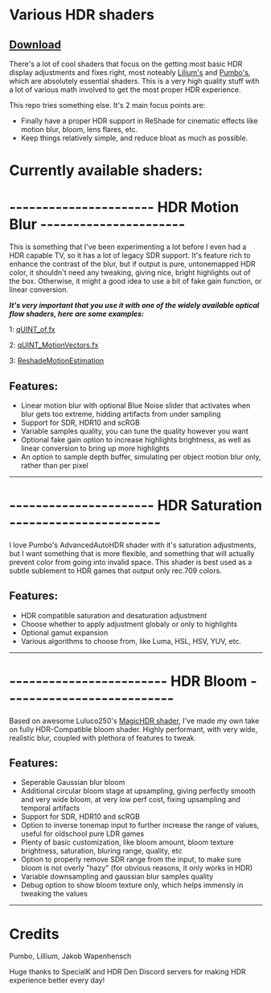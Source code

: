 # Various HDR shaders

## [Download]()

There's a lot of cool shaders that focus on the getting most basic HDR display adjustments and fixes right, most noteably [Lilium's](https://github.com/EndlesslyFlowering/ReShade_HDR_shaders) and [Pumbo's](https://github.com/Filoppi/PumboAutoHDR), which are absolutely essential shaders. This is a very high quality stuff with a lot of various math involved to get the most proper HDR experience.

This repo tries something else. It's 2 main focus points are:
- Finally have a proper HDR support in ReShade for cinematic effects like motion blur, bloom, lens flares, etc.
- Keep things relatively simple, and reduce bloat as much as possible.

# Currently available shaders:


# ----------------------  HDR Motion Blur  ----------------------


This is something that I've been experimenting a lot before I even had a HDR capable TV, so it has a lot of legacy SDR support. It's feature rich to enhance the contrast of the blur, but if output is pure, untonemapped HDR color, it shouldn't need any tweaking, giving nice, bright highlights out of the box. Otherwise, it might a good idea to use a bit of fake gain function, or linear conversion.

***It's very important that you use it with one of the widely available optical flow shaders, here are some examples:***

1: [qUINT_of.fx](https://github.com/martymcmodding/ReShade-Optical-Flow/blob/main/Shaders/qUINT_of.fx)

2: [qUINT_MotionVectors.fx](https://gist.github.com/martymcmodding/69c775f844124ec2c71c37541801c053)

3: [ReshadeMotionEstimation](https://github.com/JakobPCoder/ReshadeMotionEstimation)

## Features:
- Linear motion blur with optional Blue Noise slider that activates when blur gets too extreme, hidding artifacts from under sampling
- Support for SDR, HDR10 and scRGB
- Variable samples quality, you can tune the quality however you want
- Optional fake gain option to increase highlights brightness, as well as linear conversion to bring up more highlights
- An option to sample depth buffer, simulating per object motion blur only, rather than per pixel
----------


# ----------------------  HDR Saturation  -----------------------


I love Pumbo's AdvancedAutoHDR shader with it's saturation adjustments, but I want something that is more flexible, and something that will actually prevent color from going into invalid space.
This shader is best used as a subtle sublement to HDR games that output only rec.709 colors.

## Features:
- HDR compatible saturation and desaturation adjustment
- Choose whether to apply adjustment globaly or only to highlights
- Optional gamut expansion
- Various algorithms to choose from, like Luma, HSL, HSV, YUV, etc.
----------


# ------------------------  HDR Bloom  --------------------------


Based on awesome Luluco250's [MagicHDR shader](https://github.com/luluco250/FXShaders/blob/master/Shaders/MagicHDR.fx), I've made my own take on  fully HDR-Compatible bloom shader.
Highly performant, with very wide, realistic blur, coupled with plethora of features to tweak.

## Features:
- Seperable Gaussian blur bloom
- Additional circular bloom stage at upsampling, giving perfectly smooth and very wide bloom, at very low perf cost, fixing upsampling and temporal artifacts
- Support for SDR, HDR10 and scRGB
- Option to inverse tonemap input to further increase the range of values, useful for oldschool pure LDR games
- Plenty of basic customization, like bloom amount, bloom texture brightness, saturation, bluring range, quality, etc
- Option to properly remove SDR range from the input, to make sure bloom is not overly "hazy" (for obvious reasons, it only works in HDR)
- Variable downsampling and gaussian blur samples quality
- Debug option to show bloom texture only, which helps immensly in tweaking the values
----------


# Credits


Pumbo, Lillium, Jakob Wapenhensch

Huge thanks to SpecialK and HDR Den Discord servers for making HDR experience better every day!

